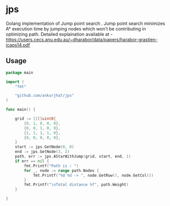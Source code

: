 # jps
Golang implementation of Jump point search . Jump point search minimizes A* execution time by jumping nodes which won't be contributing in optimizing path. Detailed explaination available at - https://users.cecs.anu.edu.au/~dharabor/data/papers/harabor-grastien-icaps14.pdf

## Usage 
```go
package main

import (
	"fmt"

	"github.com/ankurjha7/jps"
)

func main() {

	grid := [][]uint8{
		{0, 1, 0, 0, 0},
		{0, 0, 1, 0, 0},
		{1, 1, 1, 1, 0},
		{0, 0, 0, 0, 0},
	}
	start := jps.GetNode(0, 0)
	end := jps.GetNode(3, 2)
	path, err := jps.AStarWithJump(grid, start, end, 1)
	if err == nil {
		fmt.Printf("Path is : ")
		for _, node := range path.Nodes {
			fmt.Printf("%d %d -> ", node.GetRow(), node.GetCol())
		}
		fmt.Printf("\nTotal distance %f", path.Weight)
	}

}


